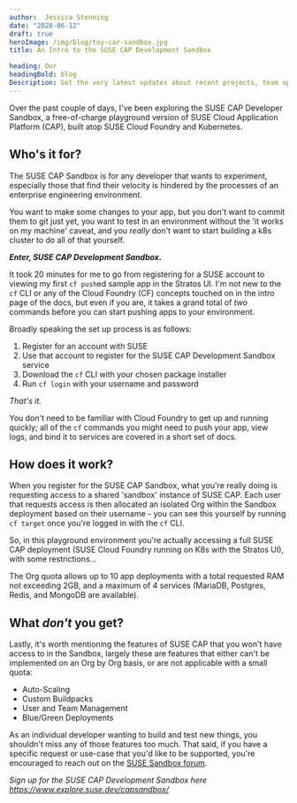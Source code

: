 ```yaml
---
author:  Jessica Stenning
date: "2020-06-12"
draft: true
heroImage: /img/blog/toy-car-sandbox.jpg
title: An Intro to the SUSE CAP Development Sandbox

heading: Our
headingBold: blog
Description: Get the very latest updates about recent projects, team updates, thoughts and industry news from our team of EngineerBetter experts.
---
```


Over the past couple of days, I've been exploring the SUSE CAP Developer Sandbox, a free-of-charge playground version of SUSE Cloud Application Platform (CAP), built atop SUSE Cloud Foundry and Kubernetes.

## Who's it for?

The SUSE CAP Sandbox is for any developer that wants to experiment, especially those that find their velocity is hindered by the processes of an enterprise engineering environment.

You want to make some changes to your app, but you don't want to commit them to git just yet, you want to test in an environment without the 'it works on my machine' caveat, and you _really_ don't want to start building a k8s cluster to do all of that yourself.

**_Enter, SUSE CAP Development Sandbox._**

It took 20 minutes for me to go from registering for a SUSE account to viewing my first `cf push`ed sample app in the Stratos UI. I'm not new to the `cf` CLI or any of the Cloud Foundry (CF) concepts touched on in the intro page of the docs, but even if you are, it takes a grand total of _two_ commands before you can start pushing apps to your environment.

Broadly speaking the set up process is as follows:

1. Register for an account with SUSE
2. Use that account to register for the SUSE CAP Development Sandbox service
3. Download the `cf` CLI with your chosen package installer
4. Run `cf login` with your username and password

_That's it._

You don't need to be familiar with Cloud Foundry to get up and running quickly; all of the `cf`
commands you might need to push your app, view logs, and bind it to services are covered in a short set of docs.

## How does it work?

When you register for the SUSE CAP Sandbox, what you're really doing is requesting access to a shared 'sandbox' instance of SUSE CAP. Each user that requests access is then allocated an isolated Org within the Sandbox deployment based on their username - you can see this yourself by running `cf target` once you're logged in with the `cf` CLI.

So, in this playground environment you're actually accessing a full SUSE CAP deployment (SUSE Cloud Foundry running on K8s with the Stratos UI), with some restrictions...

The Org quota allows up to 10 app deployments with a total requested RAM not exceeding 2GB, and a maximum of 4 services (MariaDB, Postgres, Redis, and MongoDB are available).

## What _don't_ you get?

Lastly, it's worth mentioning the features of SUSE CAP that you won't have access to in the Sandbox, largely these are features that either can't be implemented on an Org by Org basis, or are not applicable with a small quota:

* Auto-Scaling
* Custom Buildpacks
* User and Team Management
* Blue/Green Deployments

As an individual developer wanting to build and test new things, you shouldn't miss any of those features too much. That said, if you have a specific request or use-case that you'd like to be supported, you're encouraged to reach out on the [SUSE Sandbox forum](https://forums.suse.com/categories/sandbox-help-feedback).

_Sign up for the SUSE CAP Development Sandbox here https://www.explore.suse.dev/capsandbox/_
